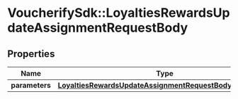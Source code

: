 # VoucherifySdk::LoyaltiesRewardsUpdateAssignmentRequestBody

## Properties

| Name | Type | Description | Notes |
| ---- | ---- | ----------- | ----- |
| **parameters** | [**LoyaltiesRewardsUpdateAssignmentRequestBodyParameters**](LoyaltiesRewardsUpdateAssignmentRequestBodyParameters.md) |  | [optional] |

